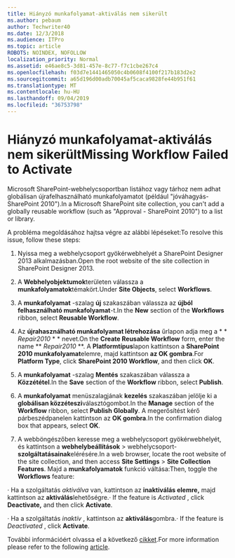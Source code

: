 ```yaml
---
title: Hiányzó munkafolyamat-aktiválás nem sikerült
ms.author: pebaum
author: Techwriter40
ms.date: 12/3/2018
ms.audience: ITPro
ms.topic: article
ROBOTS: NOINDEX, NOFOLLOW
localization_priority: Normal
ms.assetid: e46ae8c5-3d81-457e-8c77-f7c1cbe267c4
ms.openlocfilehash: f03d7e1441465050c4b0608f4100f217b183d2e2
ms.sourcegitcommit: a65d196d00adb70045af5caca9828fe44b951f61
ms.translationtype: MT
ms.contentlocale: hu-HU
ms.lasthandoff: 09/04/2019
ms.locfileid: "36753798"
---
```

# <a name="missing-workflow-failed-to-activate"></a><span data-ttu-id="4a9a0-102">Hiányzó munkafolyamat-aktiválás nem sikerült</span><span class="sxs-lookup"><span data-stu-id="4a9a0-102">Missing Workflow Failed to Activate</span></span>

<span data-ttu-id="4a9a0-103">Microsoft SharePoint-webhelycsoportban listához vagy tárhoz nem adhat globálisan újrafelhasználható munkafolyamatot (például "jóváhagyás-SharePoint 2010").</span><span class="sxs-lookup"><span data-stu-id="4a9a0-103">In a Microsoft SharePoint site collection, you can't add a globally reusable workflow (such as "Approval - SharePoint 2010") to a list or library.</span></span>
  
<span data-ttu-id="4a9a0-104">A probléma megoldásához hajtsa végre az alábbi lépéseket:</span><span class="sxs-lookup"><span data-stu-id="4a9a0-104">To resolve this issue, follow these steps:</span></span> 
  
1. <span data-ttu-id="4a9a0-105">Nyissa meg a webhelycsoport gyökérwebhelyét a SharePoint Designer 2013 alkalmazásban.</span><span class="sxs-lookup"><span data-stu-id="4a9a0-105">Open the root website of the site collection in SharePoint Designer 2013.</span></span>
  
2. <span data-ttu-id="4a9a0-106">A **Webhelyobjektumok**területen válassza a **munkafolyamatok**témakört.</span><span class="sxs-lookup"><span data-stu-id="4a9a0-106">Under **Site Objects**, select **Workflows**.</span></span> 
  
3. <span data-ttu-id="4a9a0-107">A **munkafolyamat** -szalag **új** szakaszában válassza az **újból felhasználható munkafolyamat**-t.</span><span class="sxs-lookup"><span data-stu-id="4a9a0-107">In the **New** section of the **Workflows** ribbon, select **Reusable Workflow**.</span></span> 
  
4. <span data-ttu-id="4a9a0-108">Az **újrahasználható munkafolyamat létrehozása** űrlapon adja meg a \* \* *Repair2010* \* \* nevet.</span><span class="sxs-lookup"><span data-stu-id="4a9a0-108">On the **Create Reusable Workflow** form, enter the name \*\* *Repair2010* \*\*.</span></span> <span data-ttu-id="4a9a0-109">A **Platformtípus**lapon kattintson a **SharePoint 2010 munkafolyamat**elemre, majd kattintson **az OK gombra**.</span><span class="sxs-lookup"><span data-stu-id="4a9a0-109">For **Platform Type**, click **SharePoint 2010 Workflow**, and then click **OK**.</span></span> 
  
1. <span data-ttu-id="4a9a0-110">A **munkafolyamat** -szalag **Mentés** szakaszában válassza a **Közzététel**.</span><span class="sxs-lookup"><span data-stu-id="4a9a0-110">In the **Save** section of the **Workflow** ribbon, select **Publish**.</span></span> 
  
2. <span data-ttu-id="4a9a0-111">A **munkafolyamat** menüszalagjának **kezelés** szakaszában jelölje ki a **globálisan közzéteszi**választógombot.</span><span class="sxs-lookup"><span data-stu-id="4a9a0-111">In the **Manage** section of the **Workflow** ribbon, select **Publish Globally**.</span></span> <span data-ttu-id="4a9a0-112">A megerősítést kérő párbeszédpanelen kattintson az **OK gombra**.</span><span class="sxs-lookup"><span data-stu-id="4a9a0-112">In the confirmation dialog box that appears, select **OK**.</span></span> 
  
3. <span data-ttu-id="4a9a0-113">A webböngészőben keresse meg a webhelycsoport gyökérwebhelyét, és kattintson a **webhelybeállítások** \> webhelycsoport- **szolgáltatásainak**elérésére.</span><span class="sxs-lookup"><span data-stu-id="4a9a0-113">In a web browser, locate the root website of the site collection, and then access **Site Settings** \> **Site Collection Features**.</span></span> <span data-ttu-id="4a9a0-114">Majd a **munkafolyamatok** funkció váltása:</span><span class="sxs-lookup"><span data-stu-id="4a9a0-114">Then, toggle the **Workflows** feature:</span></span> 
  
<span data-ttu-id="4a9a0-115">· Ha a szolgáltatás *aktiválva* van, kattintson az **inaktiválás elemre,** majd kattintson az **aktiválás**lehetőségre.</span><span class="sxs-lookup"><span data-stu-id="4a9a0-115">· If the feature is  *Activated*  , click **Deactivate,** and then click **Activate**.</span></span> 
  
<span data-ttu-id="4a9a0-116">· Ha a szolgáltatás *inaktív* , kattintson az **aktiválás**gombra.</span><span class="sxs-lookup"><span data-stu-id="4a9a0-116">· If the feature is  *Deactivated*  , click **Activate**.</span></span> 
  
<span data-ttu-id="4a9a0-117">További információért olvassa el a következő [cikket](https://go.microsoft.com/fwlink/?linkid=2047770&amp;clcid=0x409).</span><span class="sxs-lookup"><span data-stu-id="4a9a0-117">For more information please refer to the following [article](https://go.microsoft.com/fwlink/?linkid=2047770&amp;clcid=0x409).</span></span>
  

